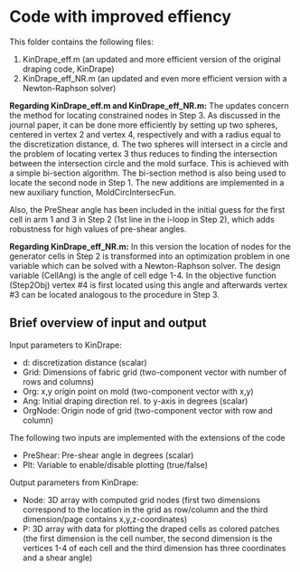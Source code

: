 # Code with improved effiency
This folder contains the following files: 
1) KinDrape_eff.m (an updated and more efficient version of the original draping code, KinDrape)
2) KinDrape_eff_NR.m (an updated and even more efficient version with a Newton-Raphson solver)

**Regarding KinDrape_eff.m and KinDrape_eff_NR.m:**
The updates concern the method for locating constrained nodes in Step 3. As discussed in the 
journal paper, it can be done more efficiently by setting up two spheres, centered in vertex 2
and vertex 4, respectively and with a radius equal to the discretization distance, d. The two 
spheres will intersect in a circle and the problem of locating vertex 3 thus reduces to finding 
the intersection between the intersection circle and the mold surface. This is achieved with a
simple bi-section algorithm. The bi-section method is also being used to locate the second node 
in Step 1. The new additions are implemented in a new auxiliary function, MoldCircIntersecFun.

Also, the PreShear angle has been included in the initial guess for the first cell in arm 1 and 3
in Step 2 (1st line in the i-loop in Step 2), which adds robustness for high values of pre-shear angles.

**Regarding KinDrape_eff_NR.m:**
In this version the location of nodes for the generator cells in Step 2 is transformed into an optimization
problem in one variable which can be solved with a Newton-Raphson solver. The design variable (CellAng) is 
the angle of cell edge 1-4. In the objective function (Step2Obj) vertex #4 is first located using this angle
and afterwards vertex #3 can be located analogous to the procedure in Step 3.

## Brief overview of input and output
Input parameters to KinDrape:
- d: discretization distance (scalar)
- Grid: Dimensions of fabric grid (two-component vector with number of rows and columns)
- Org: x,y origin point on mold (two-component vector with x,y)
- Ang: Initial draping direction rel. to y-axis in degrees (scalar)
- OrgNode: Origin node of grid (two-component vector with row and column)

The following two inputs are implemented with the extensions of the code
- PreShear: Pre-shear angle in degrees (scalar)
- Plt: Variable to enable/disable plotting (true/false)

Output parameters from KinDrape:
- Node: 3D array with computed grid nodes (first two dimensions correspond to the location in 
the grid as row/column and the third dimension/page contains x,y,z-coordinates)
- P: 3D array with data for plotting the draped cells as colored patches (the first dimension is the cell
number, the second dimension is the vertices 1-4 of each cell and the third dimension has three coordinates
and a shear angle)

